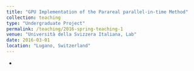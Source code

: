 ```yaml
---
title: "GPU Implementation of the Parareal parallel-in-time Method"
collection: teaching
type: "Undergraduate Project"
permalink: /teaching/2016-spring-teaching-1
venue: "Università della Svizzera Italiana, Lab"
date: 2016-03-01
location: "Lugano, Switzerland"
---
```


* 


